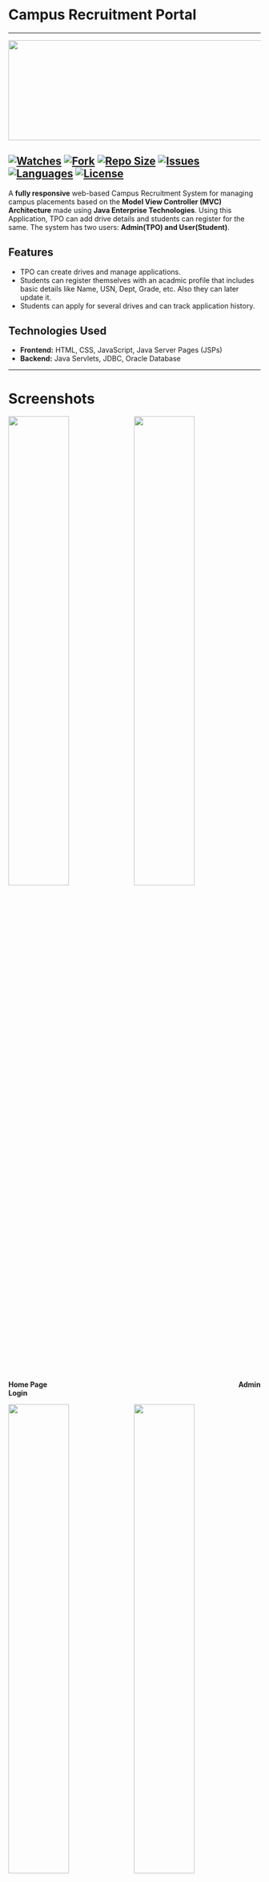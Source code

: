 # Campus Recruitment Portal
---------------------------------------------------------------------------------------------------------------------------------------------
<p align="center">
  <img width="700" height="200" src="https://user-images.githubusercontent.com/98027659/216571566-aecb9d33-9ee2-406e-b972-ec374ea50fdf.png">
</p>

[![Watches](https://img.shields.io/github/watchers/zidanmp/campus-recruitment-portal?style=social)](https://github.com/zidanmp/campus-recruitment-portal/)
[![Fork](https://img.shields.io/github/forks/zidanmp/campus-recruitment-portal?style=social)](https://github.com/zidanmp/campus-recruitment-portal/fork)
[![Repo Size](https://img.shields.io/github/repo-size/zidanmp/campus-recruitment-portal)](https://github.com/zidanmp/campus-recruitment-portal/)
[![Issues](https://img.shields.io/github/issues/zidanmp/campus-recruitment-portal)](https://github.com/zidanmp/campus-recruitment-portal/issues)
[![Languages](https://img.shields.io/github/languages/top/zidanmp/campus-recruitment-portal?color=brightgreen)](https://github.com/zidanmp/campus-recruitment-portal/)
[![License](https://img.shields.io/github/license/zidanmp/campus-recruitment-portal)](https://github.com/zidanmp/campus-recruitment-portal/blob/master/License.txt)
---------------------------------------------------------------------------------------------------------------------------------------------------

A **fully responsive** web-based Campus Recruitment System for managing campus placements based on the **Model View Controller (MVC) Architecture** made using **Java Enterprise Technologies**. Using this Application, TPO can add drive details and students can register for the same. The system has two users: **__Admin(TPO) and User(Student)__**.

## Features
* TPO can create drives and manage applications.
 * Students can register themselves with an acadmic profile that includes basic details like Name, USN, Dept, Grade, etc. Also they can later update it.
 * Students can apply for several drives and can track application history.
 
 ## Technologies Used
 * **Frontend:** HTML, CSS, JavaScript, Java Server Pages (JSPs)
 * **Backend:**  Java Servlets, JDBC, Oracle Database
 
------------------------

# Screenshots
<p width = "100%">
 <img width="49%" src="https://user-images.githubusercontent.com/98027659/216573917-7ab147c8-33a5-4b6c-8553-5f2f90492cc5.png">
 <img width="49%" src="https://user-images.githubusercontent.com/98027659/216573936-9eab5bad-ee69-46f6-82b0-882d4469d5e7.png">
</p>

**Home Page** &nbsp;&nbsp;&nbsp;&nbsp;&nbsp;&nbsp;&nbsp;&nbsp;&nbsp;&nbsp;&nbsp;&nbsp;&nbsp;&nbsp;&nbsp;&nbsp;&nbsp;&nbsp;&nbsp;&nbsp;&nbsp;&nbsp;&nbsp;&nbsp;&nbsp;&nbsp;&nbsp;&nbsp;&nbsp;&nbsp;&nbsp;&nbsp;&nbsp;&nbsp;&nbsp;&nbsp;&nbsp;&nbsp;&nbsp;&nbsp;&nbsp;&nbsp;&nbsp;&nbsp;&nbsp;&nbsp;&nbsp;&nbsp;&nbsp;&nbsp;&nbsp;&nbsp;&nbsp;&nbsp;&nbsp;&nbsp;&nbsp;&nbsp;&nbsp;&nbsp;&nbsp;&nbsp;&nbsp;&nbsp;&nbsp;&nbsp;&nbsp;&nbsp;&nbsp;&nbsp;&nbsp;&nbsp;&nbsp;&nbsp;&nbsp;&nbsp;&nbsp;&nbsp;&nbsp;&nbsp;&nbsp;&nbsp;&nbsp;&nbsp;&nbsp;&nbsp;&nbsp;&nbsp;&nbsp;&nbsp;&nbsp;&nbsp;&nbsp;&nbsp;&nbsp;&nbsp;**Admin Login**<br>

<p width = "100%">
 <img width="49%" src="https://user-images.githubusercontent.com/98027659/216573958-d3452ee9-d5f0-47d5-b12f-388fefb5e373.png">
 <img width="49%" src="https://user-images.githubusercontent.com/98027659/216573982-f8ee607b-6258-4617-8f0e-7013bc4049c8.png">
</p>

**Student Registration**&nbsp;&nbsp;&nbsp;&nbsp;&nbsp;&nbsp;&nbsp;&nbsp;&nbsp;&nbsp;&nbsp;&nbsp;&nbsp;&nbsp;&nbsp;&nbsp;&nbsp;&nbsp;&nbsp;&nbsp;&nbsp;&nbsp;&nbsp;&nbsp;&nbsp;&nbsp;&nbsp;&nbsp;&nbsp;&nbsp;&nbsp;&nbsp;&nbsp;&nbsp;&nbsp;&nbsp;&nbsp;&nbsp;&nbsp;&nbsp;&nbsp;&nbsp;&nbsp;&nbsp;&nbsp;&nbsp;&nbsp;&nbsp;&nbsp;&nbsp;&nbsp;&nbsp;&nbsp;&nbsp;&nbsp;&nbsp;&nbsp;&nbsp;&nbsp;&nbsp;&nbsp;&nbsp;&nbsp;&nbsp;&nbsp;&nbsp;&nbsp;&nbsp;&nbsp;&nbsp;&nbsp;&nbsp;&nbsp;&nbsp;&nbsp;&nbsp;&nbsp;&nbsp;&nbsp;&nbsp;&nbsp;**Registration Requests**<br>


<p width = "100%">
 <img width="49%" src="https://user-images.githubusercontent.com/98027659/216574018-1b37052b-acc9-4e83-85f9-ace25bcdc826.png">
 <img width="49%" src="https://user-images.githubusercontent.com/98027659/216574078-06d6a16c-b6bb-4ad9-b252-db3f6cd35039.png">
</p>

**Drives** &nbsp;&nbsp;&nbsp;&nbsp;&nbsp;&nbsp;&nbsp;&nbsp;&nbsp;&nbsp;&nbsp;&nbsp;&nbsp;&nbsp;&nbsp;&nbsp;&nbsp;&nbsp;&nbsp;&nbsp;&nbsp;&nbsp;&nbsp;&nbsp;&nbsp;&nbsp;&nbsp;&nbsp;&nbsp;&nbsp;&nbsp;&nbsp;&nbsp;&nbsp;&nbsp;&nbsp;&nbsp;&nbsp;&nbsp;&nbsp;&nbsp;&nbsp;&nbsp;&nbsp;&nbsp;&nbsp;&nbsp;&nbsp;&nbsp;&nbsp;&nbsp;&nbsp;&nbsp;&nbsp;&nbsp;&nbsp;&nbsp;&nbsp;&nbsp;&nbsp;&nbsp;&nbsp;&nbsp;&nbsp;&nbsp;&nbsp;&nbsp;&nbsp;&nbsp;&nbsp;&nbsp;&nbsp;&nbsp;&nbsp;&nbsp;&nbsp;&nbsp;&nbsp;&nbsp;&nbsp;&nbsp;&nbsp;&nbsp;&nbsp;&nbsp;&nbsp;&nbsp;&nbsp;&nbsp;&nbsp;&nbsp;&nbsp;&nbsp;&nbsp;&nbsp;&nbsp;&nbsp;&nbsp;&nbsp;&nbsp;&nbsp;&nbsp;&nbsp;**Drive Registration**<br>

<p width = "100%">
 <img width="49%" src="https://user-images.githubusercontent.com/98027659/216574147-d87ceabc-7944-44f1-8f58-27f74e5d1b82.png">
 <img width="49%" src="https://user-images.githubusercontent.com/98027659/216574175-d4163a23-4eef-4591-adaa-fa873618dc2f.png">
</p>

**Report Generation** &nbsp;&nbsp;&nbsp;&nbsp;&nbsp;&nbsp;&nbsp;&nbsp;&nbsp;&nbsp;&nbsp;&nbsp;&nbsp;&nbsp;&nbsp;&nbsp;&nbsp;&nbsp;&nbsp;&nbsp;&nbsp;&nbsp;&nbsp;&nbsp;&nbsp;&nbsp;&nbsp;&nbsp;&nbsp;&nbsp;&nbsp;&nbsp;&nbsp;&nbsp;&nbsp;&nbsp;&nbsp;&nbsp;&nbsp;&nbsp;&nbsp;&nbsp;&nbsp;&nbsp;&nbsp;&nbsp;&nbsp;&nbsp;&nbsp;&nbsp;&nbsp;&nbsp;&nbsp;&nbsp;&nbsp;&nbsp;&nbsp;&nbsp;&nbsp;&nbsp;&nbsp;&nbsp;&nbsp;&nbsp;&nbsp;&nbsp;&nbsp;&nbsp;&nbsp;&nbsp;&nbsp;&nbsp;&nbsp;&nbsp;&nbsp;&nbsp;&nbsp;&nbsp;&nbsp;&nbsp;&nbsp;&nbsp;**Filter Drives**<br>

-----------

## Dependencies
* Java 8 or higher
* Eclipse IDE
* Apache Tomcat Server
* JDBC Driver - [odbc14](https://docs.oracle.com/database/121/JJDBC/getsta.htm#JJDBC28065)
## Setup

1.  Open  [Eclipse JEE](https://www.eclipse.org/downloads/packages/eclipse-ide-java-ee-developers/photonr)
2.  Import -> Existing Projects into Workspace
3.  Clone and Select the folder of this repository
4.  Finish
5.  Ensure you have  [Apache Tomcat](http://tomcat.apache.org/)  installed

## Future Scope or To Do List
* Generating reports in PDF format.
* Implementing SMS/e-mail functionality.
* Improving GUI.

## Authors
* [Mohammed Zidan M P](https://www.linkedin.com/in/zidanmp/)
* [Prajesh Poojary](https://www.linkedin.com/in/prajesh-perady/)
* [Sushmitha Acharya](https://www.linkedin.com/in/sushmitha-acharya-744a35206/)
* [H.N Nikhil]

## License
This project is licensed under the MIT License - see the [MIT license](https://github.com/zidanmp/campus-recruitment-portal/blob/master/License.txt) for details.
